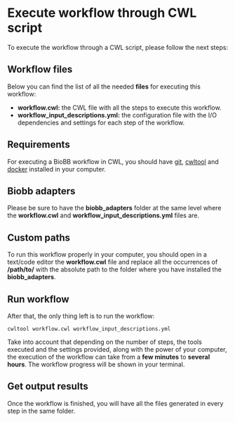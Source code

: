 # <a name="execute-wf"></a>Execute workflow through CWL script

To execute the workflow through a CWL script, please follow the next steps:

## <a name="files"></a>Workflow files

Below you can find the list of all the needed **files** for executing this workflow:

* **workflow.cwl:** the CWL file with all the steps to execute this workflow.
* **workflow_input_descriptions.yml:** the configuration file with the I/O dependencies and settings for each step of the workflow.

## <a name="requirements"></a>Requirements

For executing a BioBB workflow in CWL, you should have [git](https://git-scm.com/book/en/v2/Getting-Started-Installing-Git), [cwltool](https://github.com/common-workflow-language/cwltool#install) and [docker](https://docs.docker.com/engine/install/) installed in your computer.

## <a name="biobb_adapters"></a>Biobb adapters

Please be sure to have the **biobb_adapters** folder at the same level where the **workflow.cwl** and **workflow_input_descriptions.yml** files are.

## <a name="custom-paths"></a>Custom paths

To run this workflow properly in your computer, you should open in a text/code editor the **workflow.cwl** file and replace all the occurrences of **/path/to/** with the absolute path to the folder where you have installed the **biobb_adapters**.

## <a name="run-wf"></a>Run workflow

After that, the only thing left is to run the workflow:

    cwltool workflow.cwl workflow_input_descriptions.yml

Take into account that depending on the number of steps, the tools executed and the settings provided, along with the power of your computer, the execution of the workflow can take from a **few minutes** to **several hours**. The workflow progress will be shown in your terminal.

## <a name="get-output"></a>Get output results

Once the workflow is finished, you will have all the files generated in every step in the same folder.
